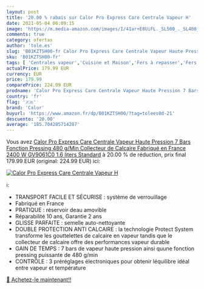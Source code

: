 ```yaml
---
layout: post
title: '20.00 % rabais sur Calor Pro Express Care Centrale Vapeur H'
date: 2021-05-04 06:09:15
image: 'https://m.media-amazon.com/images/I/41ar+E8UiFL._SL500_._SL400_.jpg'
comments: true
category: ofertas
author: 'tole.es'
slug: 'B01KZTSH00-fr Calor Pro Express Care Centrale Vapeur Haute Pression 7...'
sku: 'B01KZTSH00-fr'
tags: [ 'Centrales vapeur','Cuisine et Maison','Fers à repasser','Fers, centrales vapeur et accessoires','calor', ]
actualPrice: 179.99 EUR
currency: EUR
price: 179.99
comparePrice: 224.99 EUR
prodname: 'Calor Pro Express Care Centrale Vapeur Haute Pression 7 Bars Fonction Pressing 480 g/Min Collecteur de Calcaire Fabriqué en France 2400 W GV9061C0  1.6 liters  Standard'
country: 'fr'
flag: '🇫🇷'
brand: 'Calor'
buyurl: 'https://www.amazon.fr/dp/B01KZTSH00/?tag=tolees0d-21'
descuento: '20.00'
average: '185.704285714287'
---
```


Vous avez [Calor Pro Express Care Centrale Vapeur Haute Pression 7 Bars Fonction Pressing 480 g/Min Collecteur de Calcaire Fabriqué en France 2400 W GV9061C0  1.6 liters  Standard](https://www.amazon.fr/dp/B01KZTSH00/?tag=tolees0d-21)  à  20.00 % de réduction, prix final  179.99 EUR (original: 224.99 EUR) ici:

[![Calor Pro Express Care Centrale Vapeur H](https://m.media-amazon.com/images/I/41ar+E8UiFL._SL500_._SL400_.jpg)](https://www.amazon.fr/dp/B01KZTSH00/?tag=tolees0d-21)

ℹ️:

- TRANSPORT FACILE ET SÉCURISE : système de verrouillage
- Fabriqué en France
- PRATIQUE : réservoir deau amovible
- Réparabilité 10 ans, Garantie 2 ans
- GLISSE PARFAITE : semelle auto-nettoyante
- DOUBLE PROTECTION ANTI CALCAIRE : la technologie Protect System transforme les gouttelettes de calcaire en vapeur tandis que le collecteur de calcaire offre des performances vapeur durable
- GAIN DE TEMPS : 7 bars de vapeur haute pression ainsi quune fonction pressing puissante de 480 g/min
- CONTRÔLE : 3 préréglages électroniques pour obtenir léquilibre idéal entre vapeur et température

[🛒 Achetez-le maintenant!!](https://www.amazon.fr/dp/B01KZTSH00/?tag=tolees0d-21)
